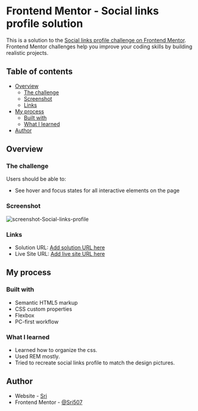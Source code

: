 # Frontend Mentor - Social links profile solution

This is a solution to the [Social links profile challenge on Frontend Mentor](https://www.frontendmentor.io/challenges/social-links-profile-UG32l9m6dQ). Frontend Mentor challenges help you improve your coding skills by building realistic projects.

## Table of contents

- [Overview](#overview)
  - [The challenge](#the-challenge)
  - [Screenshot](#screenshot)
  - [Links](#links)
- [My process](#my-process)
  - [Built with](#built-with)
  - [What I learned](#what-i-learned)
- [Author](#author)

## Overview

### The challenge

Users should be able to:

- See hover and focus states for all interactive elements on the page

### Screenshot

![screenshot-Social-links-profile](https://github.com/user-attachments/assets/272a4148-b25f-4b3f-9dc6-c79726c6f553)

### Links

- Solution URL: [Add solution URL here](https://your-solution-url.com)
- Live Site URL: [Add live site URL here](https://your-live-site-url.com)

## My process

### Built with

- Semantic HTML5 markup
- CSS custom properties
- Flexbox
- PC-first workflow

### What I learned

- Learned how to organize the css.
- Used REM mostly.
- Tried to recreate social links profile to match the design pictures.

## Author

- Website - [Sri](https://www.your-site.com)
- Frontend Mentor - [@Sri507](https://www.frontendmentor.io/profile/Sri507)
